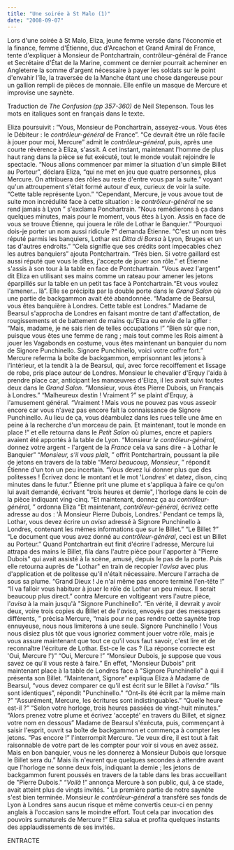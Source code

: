 ```yaml
---
title: "Une soirée à St Malo (1)"
date: "2008-09-07"
---
```


Lors d'une soirée à St Malo, Eliza, jeune femme versée dans l'économie et la finance, femme d'Étienne, duc d'Arcachon et Grand Amiral de France, tente d'expliquer à Monsieur de Pontchartrain, contrôleur-général de France et Secrétaire d'État de la Marine, comment ce dernier pourrait acheminer en Angleterre la somme d'argent nécessaire à payer les soldats sur le point d'envahir l'île, la traversée de la Manche étant une chose dangereuse pour un gallion rempli de pièces de monnaie. Elle enfile un masque de Mercure et improvise une saynète.

Traduction de _The Confusion (pp 357-360)_ de Neil Stepenson. Tous les mots en italiques sont en français dans le texte.

Eliza poursuivit : “Vous, Monsieur de Ponchartrain, asseyez-vous. Vous êtes le Débiteur : le _contrôleur-général_ de France”. “Ce devrait être un rôle facile à jouer pour moi, Mercure” admit le _contrôleur-général_, puis, après une courte révérence à Eliza, s'assit. A cet instant, maintenant l'homme de plus haut rang dans la pièce se fut exécuté, tout le monde voulait rejoindre le spectacle. “Nous allons commencer par mimer la situation d'un simple Billet au Porteur”, déclara Eliza, “qui ne met en jeu que quatre personnes, plus Mercure. On attribuera des rôles au reste d'entre vous par la suite.” voyant qu'un attroupement s'était formé autour d'eux, curieux de voir la suite. “Cette table représente Lyon.” “Cependant, Mercure, je vous avoue tout de suite mon incrédulité face à cette situation : le _contrôleur-général_ ne se rend jamais à Lyon ” s'exclama Ponchartrain. “Nous remédierons à ça dans quelques minutes, mais pour le moment, vous êtes à Lyon. Assis en face de vous se trouve Étienne, qui jouera le rôle de Lothar le Banquier.” “Pourquoi dois-je porter un nom aussi ridicule ?” demanda Étienne. “C'est un nom très réputé parmis les banquiers, Lothar est _Ditta di Borsa_ à Lyon, Bruges et un tas d'autres endroits.” “Cela signifie que ses crédits sont impecables chez les autres banquiers” ajouta Pontchartrain. “Très bien. Si votre gaillard est aussi réputé que vous le dîtes, j'accepte de jouer son rôle.” et Étienne s'assis à son tour à la table en face de Pontchartrain. “Vous avez l'argent” dit Eliza en utilisant ses mains comme un rateau pour amener les jetons éparpillés sur la table en un petit tas face à Pontchartrain.“Et vous voulez l'amener... là”. Elle se précipita par la double porte dans le _Grand Salon_ où une partie de backgammon avait été abandonnée. “Madame de Bearsul, vous êtes banquière à Londres. Cette table est Londres.” Madame de Bearsul s'approcha de Londres en faisant montre de tant d'affectation, de rougissements et de battement de mains qu'Eliza eu envie de la gifler : “Mais, madame, je ne sais rien de telles occupations !” “Bien sûr que non, puisque vous êtes une femme de rang ; mais tout comme les Rois aiment à jouer les Vagabonds en costume, vous êtes maintenant un banquier du nom de Signore Punchinello. Signore Punchinello, voici votre coffre fort.” Mercure referma la boîte de backgammon, emprisonnant les jetons à l'intérieur, et la tendit à la de Bearsul, qui, avec force recoiffement et lissage de robe, pris place autour de Londres. Monsieur le chevalier d'Erquy l'aida à prendre place car, anticipant les manœuvres d'Eliza, il les avait suivi toutes deux dans le _Grand Salon_. “Monsieur, vous êtes Pierre Dubois, un Français à Londres.” “Malheureux destin ! Vraiment ?” se plaint d'Erquy, à l'amusement général. “Vraiment ! Mais vous ne pouvez pas vous asseoir encore car vous n'avez pas encore fait la connaissance de Signore Punchinello. Au lieu de ça, vous déambulez dans les rues telle une âme en peine à la recherche d'un morceau de pain. Et maintenant, tout le monde en place !” et elle retourna dans le _Petit Salon_ où plumes, encre et papiers avaient été apportés à la table de Lyon. “Monsieur _le contrôleur-général_, donnez votre argent - l'argent de la _France_ cela va sans dire - à Lothar le Banquier” “_Monsieur, s'il vous plaît_, ” offrit Pontchartrain, poussant la pile de jetons en travers de la table “_Merci beaucoup, Monsieur_, ” répondit Étienne d'un ton un peu incertain. “Vous devez lui donner plus que des politesses ! Écrivez donc le montant et le mot '_Londres_' et datez, dison, cinq minutes dans le futur.” Étienne prit une plume et s'appliqua à faire ce qu'on lui avait demandé, écrivant "trois heures et demie", l'horloge dans le coin de la pièce indiquant ving-cinq. “Et maintenant, donnez ça au _contrôleur-général_, ” ordonna Eliza “Et maintenant, _contrôleur-général_, écrivez cette adresse au dos : 'À Monsieur Pierre Dubois, Londres.' Pendant ce temps là, Lothar, vous devez écrire un _avisa_ adressé à Signore Punchinello à Londres, contenant les mêmes informations que sur le Billet.” “Le Billet ?” “Le document que vous avez donné au _contrôleur-général_, ceci est un Billet au Porteur.” Quand Pontchartrain eut finit d'écrire l'adresse, Mercure lui attrapa des mains le Billet, fila dans l'autre pièce pour l'apporter à "Pierre Dubois" qui avait assisté à la scène, amusé, depuis le pas de la porte. Puis elle retourna auprès de "Lothar" en train de recopier l'_avisa_ avec plus d'application et de politesse qu'il n'était nécessaire. Mercure l'arracha de sous sa plume. “Grand Dieux ! Je n'ai même pas encore terminé l'en-tête !” “Il va falloir vous habituer à jouer le rôle de Lothar un peu mieux. Il serait beaucoup plus direct.” contra Mercure en voltigeant vers l'autre pièce, l'_avisa_ à la main jusqu'à "Signore Punchinello". “En vérité, il devrait y avoir deux, voire trois copies du Billet et de l'_avisa_, envoyés par des messagers différents, ” précisa Mercure, “mais pour ne pas rendre cette saynète trop ennuyeuse, nous nous limiterons à une seule. Signore Punchinello ! Vous nous disiez plus tôt que vous ignoriez comment jouer votre rôle, mais je vous assure maintenant que tout ce qu'il vous faut savoir, c'est lire et de reconnaître l'écriture de Lothar. Est-ce le cas ? (La réponse correcte est 'Oui, Mercure !')” “Oui, Mercure !” “Monsieur Dubois, je suppose que vous savez ce qu'il vous reste à faire.” En effet, "Monsieur Dubois" prit maintenant place à la table de Londres face à "Signore Punchinello" à qui il présenta son Billet. “Maintenant, Signore” expliqua Eliza à Madame de Bearsul, “vous devez comparer ce qu'il est écrit sur le Billet à l'_avisa_.” “Ils sont identiques”, répondit "Punchinello." “Ont-ils été écrit par la même main ?” “Assurément, Mercure, les écritures sont indistinguables.” “Quelle heure est-il ?” “Selon votre horloge, trois heures passées de vingt-huit minutes.” “Alors prenez votre plume et écrivez 'accepté' en travers du Billet, et signez votre nom en dessous” Madame de Bearsul s'éxécuta, puis, commençant à saisir l'esprit, ouvrit sa boîte de backgammon et commença à compter les jetons. “Pas encore !” l'interrompit Mercure. “Je veux dire, il est tout à fait raisonnable de votre part de les compter pour voir si vous en avez assez. Mais en bon banquier, vous ne les donnerez à Monsieur Dubois que lorsque le Billet sera du.” Mais ils n'eurent que quelques secondes à attendre avant que l'horloge ne sonne deux fois, indiquant la demie ; les jetons de backgammon furent poussés en travers de la table dans les bras accueillant de "Pierre Dubois." “_Voilà_ !” annonça Mercure à son public, qui, à ce stade, avait atteint plus de vingts invités. “ La première partie de notre saynète s'est bien terminée. Monsieur _le contrôleur-général_ a transféré ses fonds de Lyon à Londres sans aucun risque et même convertis ceux-ci en penny anglais à l'occasion sans le moindre effort. Tout cela par invocation des pouvoirs surnaturels de Mercure !” Eliza salua et profita quelques instants des applaudissements de ses invités.

ENTRACTE
